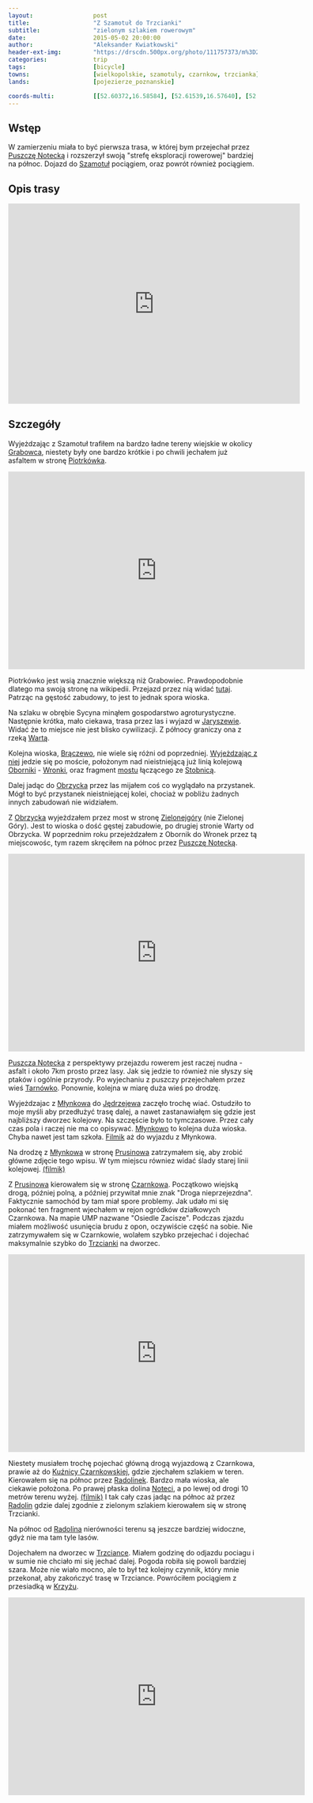 ```yaml
---
layout:                 post
title:                  "Z Szamotuł do Trzcianki"
subtitle:               "zielonym szlakiem rowerowym"
date:                   2015-05-02 20:00:00
author:                 "Aleksander Kwiatkowski"
header-ext-img:         "https://drscdn.500px.org/photo/111757373/m%3D2048/76b4921e336aac1ba799ff54684fcf00"
categories:             trip
tags:                   [bicycle]
towns:                  [wielkopolskie, szamotuly, czarnkow, trzcianka]
lands:                  [pojezierze_poznanskie]

coords-multi:           [[52.60372,16.58584], [52.61539,16.57640], [52.64452,16.58232], [52.64363,16.59691], [52.66597,16.62463], [52.66862,16.63957], [52.70104,16.60360], [52.70863,16.58584], [52.70852,16.52404], [52.71284,16.52292], [52.71383,16.53262], [52.75260,16.54979], [52.75764,16.56129], [52.76086,16.56198], [52.77187,16.59167], [52.77706,16.59794], [52.77846,16.60472], [52.80831,16.63261], [52.82589,16.61468], [52.84383,16.60987], [52.85461,16.56120], [52.86793,16.55949], [52.89373,16.55322], [52.90496,16.56446], [52.90553,16.55820], [52.92147,16.54206], [52.93565,16.53897], [52.94475,16.52438], [52.94610,16.53013], [52.95887,16.53108], [52.98099,16.54884], [53.01090,16.54369], [53.02170,16.49365], [53.02123,16.47537], [53.03537,16.46782]] 
---
```


[wiki-puszcza-notecka]:         https://pl.wikipedia.org/wiki/Puszcza_Notecka
[wiki-szamotuly]:               https://pl.wikipedia.org/wiki/Szamotu%C5%82y
[wiki-piotrkowko]:              https://pl.wikipedia.org/wiki/Piotrk%C3%B3wko_(wojew%C3%B3dztwo_wielkopolskie)
[wiki-jaryszewo]:               https://pl.wikipedia.org/wiki/Jaryszewo
[wiki-warta]:                   https://pl.wikipedia.org/wiki/Warta
[wiki-braczewo]:                https://pl.wikipedia.org/wiki/Br%C4%85czewo
[wiki-oborniki]:                https://pl.wikipedia.org/wiki/Oborniki
[wiki-wronki]:                  https://pl.wikipedia.org/wiki/Wronki
[wiki-zielonagora]:             https://pl.wikipedia.org/wiki/Zielonag%C3%B3ra
[wiki-stobnica]:                https://pl.wikipedia.org/wiki/Stobnica_(wojew%C3%B3dztwo_wielkopolskie)
[wiki-tarnowko]:                https://pl.wikipedia.org/wiki/Tarn%C3%B3wko_(wojew%C3%B3dztwo_wielkopolskie)
[wiki-obrzycko]:                https://pl.wikipedia.org/wiki/Obrzycko
[wiki-mlynkowo]:                https://pl.wikipedia.org/wiki/M%C5%82ynkowo_(powiat_czarnkowsko-trzcianecki)
[wiki-jedrzejewo]:              https://pl.wikipedia.org/wiki/J%C4%99drzejewo_(gmina_Lubasz)
[wiki-czarnkow]:                https://pl.wikipedia.org/wiki/Czarnk%C3%B3w
[wiki-prusinowo]:               https://pl.wikipedia.org/wiki/Prusinowo_(powiat_czarnkowsko-trzcianecki)
[wiki-kuznica-czarnk]:          https://pl.wikipedia.org/wiki/Ku%C5%BAnica_Czarnkowska
[wiki-radolinek]:               https://pl.wikipedia.org/wiki/Radolinek
[wiki-notec]:                   https://pl.wikipedia.org/wiki/Note%C4%87
[wiki-radolin]:                 https://pl.wikipedia.org/wiki/Radolin_(wojew%C3%B3dztwo_wielkopolskie)
[wiki-krzyz]:                   https://pl.wikipedia.org/wiki/Krzy%C5%BC_Wielkopolski
[wiki-trzcianka]:               https://pl.wikipedia.org/wiki/Trzcianka

[ump-grabowiec]:                http://mapa.ump.waw.pl/ump-www/?zoom=14&lat=52.6442&lon=16.58207&layers=B000000FFFFTFF&mlat=52.64503&mlon=16.58208&mbody=Grabowiec

[most-stobnica]:                http://www.oborniki.com.pl/historia/wsie/stobnica-most.php

[vimeo-1]:                      https://vimeo.com/126749638
[vimeo-2]:                      https://vimeo.com/126837026
[vimeo-3]:                      https://vimeo.com/126846030
[vimeo-4]:                      https://vimeo.com/126865029
[vimeo-5]:                      https://vimeo.com/126913457
[vimeo-6]:                      https://vimeo.com/126939901
[vimeo-7]:                      https://vimeo.com/126940266
[vimeo-8]:                      https://vimeo.com/126955487
[vimeo-9]:                      https://vimeo.com/127342600

Wstęp
-----

W zamierzeniu miała to być pierwsza trasa, w której bym przejechał przez [Puszczę Notecką][wiki-puszcza-notecka] i
rozszerzył swoją "strefę eksploracji rowerowej" bardziej na północ. Dojazd do [Szamotuł][wiki-szamotuly] pociągiem,
oraz powrót również pociągiem.

Opis trasy
----------

<iframe height='405' width='590' frameborder='0' allowtransparency='true' scrolling='no' src='https://www.strava.com/activities/296768033/embed/ea331c325326e0f22dea4df45730b0b85b87829f'></iframe>

Szczegóły
---------

Wyjeżdzając z Szamotuł trafiłem na bardzo ładne tereny wiejskie w okolicy [Grabowca][ump-grabowiec], niestety
były one bardzo krótkie i po chwili jechałem już asfaltem w stronę [Piotrkówka][wiki-piotrkowko].

<div class="vimeo"><iframe src='http://player.vimeo.com/video/126749638' width="600" height="400" frameborder="0" webkitAllowFullScreen mozallowfullscreen allowFullScreen> </iframe></div>


Piotrkówko jest wsią znacznie większą niż Grabowiec. Prawdopodobnie dlatego ma swoją stronę na wikipedii. Przejazd przez nią widać
[tutaj][vimeo-2]. Patrząc na gęstość zabudowy, to jest to jednak spora wioska. 

Na szlaku w obrębie Sycyna
minąłem gospodarstwo agroturystyczne. Następnie krótka, mało ciekawa, trasa przez las i wyjazd
w [Jaryszewie][wiki-jaryszewo]. Widać że to miejsce nie jest blisko cywilizacji. Z północy graniczy ona z 
rzeką [Wartą][wiki-warta].

Kolejna wioska, [Brączewo][wiki-braczewo], nie wiele się różni od poprzedniej. [Wyjeżdzając z niej][vimeo-3] jedzie się po moście,
położonym nad nieistniejącą już linią kolejową [Oborniki][wiki-oborniki] - [Wronki][wiki-wronki],
oraz fragment [mostu][most-stobnica] łączącego ze [Stobnicą][wiki-stobnica].

Dalej jadąc do [Obrzycka][wiki-obrzycko] przez las mijałem coś co wyglądało na przystanek. Mógł to być przystanek
nieistniejącej kolei, chociaż w pobliżu żadnych innych zabudowań nie widziałem.

Z [Obrzycka][wiki-obrzycko] wyjeżdzałem przez most w stronę [Zielonejgóry][wiki-zielonagora] (nie Zielonej Góry).
Jest to wioska o dość gęstej zabudowie, po drugiej stronie Warty od Obrzycka. W poprzednim roku przejeżdzałem z Obornik
do Wronek przez tą miejscowośc, tym razem skręciłem na północ przez [Puszczę Notecką][wiki-puszcza-notecka].

<div class="vimeo"><iframe src='http://player.vimeo.com/video/126865029' width="600" height="400" frameborder="0" webkitAllowFullScreen mozallowfullscreen allowFullScreen> </iframe></div>

[Puszcza Notecka][wiki-puszcza-notecka] z perspektywy przejazdu rowerem jest raczej nudna - asfalt i około 7km prosto przez
lasy. Jak się jedzie to również nie słyszy się ptaków i ogólnie przyrody. Po wyjechaniu z puszczy przejechałem przez wieś
[Tarnówko][wiki-tarnowko]. Ponownie, kolejna w miarę duża wieś po drodzę.

Wyjeżdzajac z [Młynkowa][wiki-mlynkowo] do [Jędrzejewa][wiki-jedrzejewo] zaczęło trochę wiać. Ostudziło to moje myśli aby
przedłużyć trasę dalej, a nawet zastanawiałęm się gdzie jest najbliższy dworzec kolejowy. Na szczęście było to tymczasowe. 
Przez cały czas pola i raczej nie ma co opisywać. [Młynkowo][wiki-mlynkowo] to kolejna duża wioska. Chyba nawet jest tam
szkoła. [Filmik][vimeo-5] aż do wyjazdu z Młynkowa. 

Na drodzę z [Młynkowa][wiki-mlynkowo] w stronę [Prusinowa][wiki-prusinowo] zatrzymałem się, aby zrobić główne zdjęcie tego wpisu. 
W tym miejscu równiez widać ślady starej linii kolejowej. [(filmik)][vimeo-6]

Z [Prusinowa][wiki-prusinowo] kierowałem się w stronę [Czarnkowa][wiki-czarnkow]. Początkowo wiejską drogą, później polną, a
później przywitał mnie znak "Droga nieprzejezdna". Faktycznie samochód by tam miał spore problemy. Jak udało mi się pokonać
ten fragment wjechałem w rejon ogródków działkowych Czarnkowa. Na mapie UMP nazwane "Osiedle Zacisze". Podczas zjazdu miałem
możliwość usunięcia brudu z opon, oczywiście część na sobie. Nie zatrzymywałem się w Czarnkowie, wolałem szybko przejechać
i dojechać maksymalnie szybko do [Trzcianki][wiki-trzcianka] na dworzec. 

<div class="vimeo"><iframe src='http://player.vimeo.com/video/126940266' width="600" height="400" frameborder="0" webkitAllowFullScreen mozallowfullscreen allowFullScreen> </iframe></div>

Niestety musiałem trochę pojechać główną drogą wyjazdową z Czarnkowa, prawie aż do [Kuźnicy Czarnkowskiej][wiki-kuznica-czarnk],
gdzie zjechałem szlakiem w teren. Kierowałem się na północ przez [Radolinek][wiki-radolinek]. Bardzo mała wioska, ale
ciekawie położona. Po prawej płaska dolina [Noteci][wiki-notec], a po lewej od drogi 10 metrów terenu wyżej. [(filmik)][vimeo-8] I tak cały czas
jadąc na północ aż przez [Radolin][wiki-radolin] gdzie dalej zgodnie z zielonym szlakiem kierowałem się w stronę Trzcianki.

Na północ od [Radolina][wiki-radolin] nierówności terenu są jeszcze bardziej widoczne, gdyż nie ma tam tyle lasów.

Dojechałem na dworzec w [Trzciance][wiki-trzcianka]. Miałem godzinę do odjazdu pociagu i w sumie nie chciało mi się jechać
dalej. Pogoda robiła się powoli bardziej szara. Może nie wiało mocno, ale to był też kolejny czynnik, który mnie przekonał, aby
zakończyć trasę w Trzciance. Powróciłem pociągiem z przesiadką w [Krzyżu][wiki-krzyz].

<div class="vimeo"><iframe src='http://player.vimeo.com/video/127342600' width="600" height="400" frameborder="0" webkitAllowFullScreen mozallowfullscreen allowFullScreen> </iframe></div>

